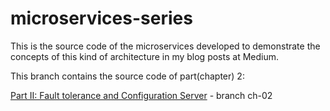# microservices-series

This is the source code of the microservices developed to demonstrate the concepts of this kind of architecture in my blog posts at Medium.

This branch contains the source code of part(chapter) 2:

[Part II: Fault tolerance and Configuration Server](https://tiagoamp.medium.com/microservices-with-java-part-2-b77cc37943e2) - branch ch-02
